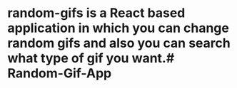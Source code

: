 # random-gifs is a React based application in which you can change random gifs and also you can search what type of gif you want.# Random-Gif-App
